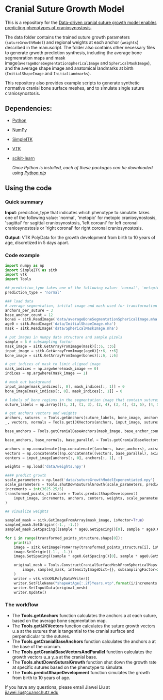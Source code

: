 # Cranial Suture Growth Model
This is a repository for the [Data-driven cranial suture growth model enables predicting phenotypes of craniosynostosis](https://github.com/cuMIP/cranialSutureGrowth).

The data folder contains the trained suture growth parameters (``sutureGrowthModel``) and regional weights at each anchor (``weights``) described in the manuscript. The folder also contains other necessary files to generate grwoth prediction synthesis, including the average bone segmenration maps and mask image(``averageBoneSegmentationSphericalImage`` and ``SphericalMaskImage``), and the average shape image and anatomical landmarks at birth (``InitialShapeImage`` and ``InitialLandmarks``).

This repository also provides example scripts to generate synthetic normative cranial bone surface meshes, and to simulate single suture craniosynostosis. 

## Dependencies:
- [Python](python.org)
- [NumPy](https://numpy.org/install/)
- [SimpleITK](https://simpleitk.org/)
- [VTK](https://pypi.org/project/vtk/)
- [scikit-learn](https://scikit-learn.org/stable/)

    *Once Python is installed, each of these packages can be downloaded using [Python pip](https://pip.pypa.io/en/stable/installation/)*


## Using the code

### Quick summary

**Input**: prediction_type that indicates which phenotype to simulate: takes one of the following value: 'normal', 'metopic' for metopic craniosynostosis, 'sagittal' for sagittal craniosynostosis, 'left coroanl' for left coronal craniosynostosis or 'right coronal' for right coronal craniosynostosis.

**Output**: VTK PolyData for the growth development from birth to 10 years of age, discretized in 5 days apart.


### Code example

```python
import numpy as np
import SimpleITK as sitk
import vtk
import Tools

## prediction_type takes one of the following value: 'normal', 'metopic', 'sagittal', 'left coroanl' or 'right coronal'.
prediction_type = 'normal' 

### load data
# average segmentation, intital image and mask used for transformation
anchors_per_suture = 3
base_anchor_count = 12
bones = sitk.ReadImage('data/averageBoneSegmentationSphericalImage.mha')
age0 = sitk.ReadImage('data/InitialShapeImage.mha')
mask = sitk.ReadImage('data/SphericalMaskImage.mha')

# put images in numpy data structure and sample pizels
sample = 6 # subsampling factor
mask_image = sitk.GetArrayFromImage(mask)[::6, ::6]
input_image = sitk.GetArrayFromImage(age0)[::6, ::6]
bone_image = sitk.GetArrayFromImage(bones)[::6, ::6]

# get indices of mask to limit aligned image
mask_indices = np.argwhere(mask_image == 0)
indices = np.argwhere(mask_image == 1)

# mask out background
input_image[mask_indices[:, 0], mask_indices[:, 1]] = 0
bone_image[mask_indices[:, 0], mask_indices[:, 1]] = 0

# labels of bone regions in the segmentation image that contain sutures in the calvaria
suture_labels = np.array([(1, 2), (1, 3), (2, 4), (3, 4), (3, 5), (4, 5), (3, 6), (4, 7)])

# get anchors vectors and weights
anchors, sutures  = Tools.getAnchors(suture_labels, bone_image, anchors_per_suture, extremes=True)
_, vectors, normals = Tools.getIJKVectors(anchors, input_image, sutures, anchors.shape[0], suture_labels.shape[0])

base_anchors = Tools.getCranialBaseAnchors(mask_image, base_anchor_count)

base_anchors, base_normals, base_parallel = Tools.getCranialBaseVectorsAndParallel(anchors, input_image, mask_image, base_anchor_count, anchors_per_suture)

anchors = np.concatenate((np.concatenate((anchors, base_anchors), axis=0), base_anchors), axis = 0)
vectors = np.concatenate((np.concatenate((vectors, base_parallel), axis=0), base_normals), axis = 0)
centers = input_image[anchors[:, 0], anchors[:, 1], :]

weights = np.load('data/weights.npy')

#### predict growth
scale_parameters = np.load('data/sutureGrowthModelExponentiated.npy')
scale_parameters = Tools.shutDownSuturalGrowth(scale_parameters, prediction_type)
increments = int(3625.25/5)
transformed_points_structure = Tools.predictShapeDevelopment(
    input_image, increments, anchors, centers, weights, scale_parameters, vectors, base_anchor_count
)

## visualize weights

sampled_mask = sitk.GetImageFromArray(mask_image, isVector=True)
sampled_mask.SetOrigin((-1., -1.))
sampled_mask.SetSpacing((sample * age0.GetSpacing()[0], sample * age0.GetSpacing()[0]))

for i in range(transformed_points_structure.shape[0]):
    print(i)
    image = sitk.GetImageFromArray(transformed_points_structure[i], isVector=True)
    image.SetOrigin((-1., -1.))
    image.SetSpacing((sample * age0.GetSpacing()[0], sample * age0.GetSpacing()[0]))

    original_mesh = Tools.ConstructCranialSurfaceMeshFromSphericalMaps(
        image, sampled_mask, intensityImageDict={}, subsamplingFactor=2 / sample, verbose=False
    )
    writer = vtk.vtkXMLPolyDataWriter()
    writer.SetFileName("shapeAtAge{:.2f}Years.vtp".format(i/increments * 10))
    writer.SetInputData(original_mesh)
    writer.Update()
```

### The workflow

- The **Tools.getAnchors** function calculates the anchors a at each suture, based on the average bone segmentation map.
- The **Tools.getIJKVectors** function calculates the suture growth vectors u_a at the sutures that is tangential to the cranial surface and perpendicular to the sutures.
- The **Tools.getCranialBaseAnchors** function calculates the anchors a at the base of the cranium.
- The **Tools.getCranialBaseVectorsAndParallel** function calculates the growth vectors u_a y_a at the cranial base.
- The **Tools.shutDownSuturalGrowth** function shut down the growth rate at specific sutures based on the phenotype to simulate.
- The **Tools.predictShapeDevelopment** function simulates the growth from birth to 10 years of age.

If you have any questions, please email Jiawei Liu at jiawei.liu@cuanschutz.edu
